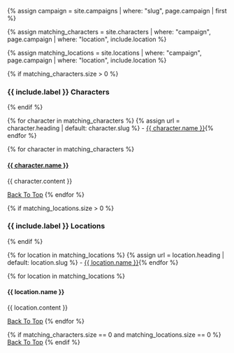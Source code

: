 {% assign campaign = site.campaigns | where: "slug", page.campaign | first %}

{% assign matching_characters = site.characters | where: "campaign", page.campaign | where: "location", include.location %}

{% assign matching_locations = site.locations | where: "campaign", page.campaign | where: "location", include.location %}

{% if matching_characters.size > 0 %}
### {{ include.label }} Characters
{% endif %}

{% for character in matching_characters %}
{% assign url = character.heading | default: character.slug %}  - [{{ character.name }}](#{{url}}){% endfor %}

{% for character in matching_characters %}
#### [{{ character.name }}]({{site.baseurl}}/campaigns/{{campaign.slug}}/characters/{{character.slug}})

{{ character.content }}

[Back To Top](#)
{% endfor %}

{% if matching_locations.size > 0 %}
### {{ include.label }} Locations
{% endif %}

{% for location in matching_locations %}
{% assign url = location.heading | default: location.slug %}  - [{{ location.name }}](#{{url}}){% endfor %}

{% for location in matching_locations %}
#### {{ location.name }}

{{ location.content }}

[Back To Top](#)
{% endfor %}

{% if matching_characters.size == 0 and matching_locations.size == 0 %}
[Back To Top](#)
{% endif %}
